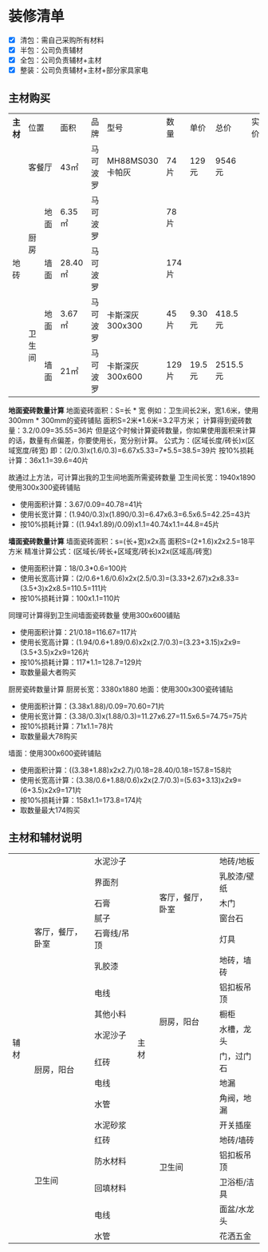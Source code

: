 # 装修清单

* [x] 清包：需自己采购所有材料
* [x] 半包：公司负责辅材
* [x] 全包：公司负责辅材+主材
* [x] 整装：公司负责辅材+主材+部分家具家电

## 主材购买
<table>
  <tr >
    <th>主材</th>
	<td colspan="2">位置</td>
	<td>面积</td>
	<td>品牌</td>
	<td>型号</td>
	<td>数量</td>
	<td>单价</td>
	<td>总价</td>
	<td>实价</td>
  </tr>
  <tr >
    <td rowspan="18">地砖</td>
	<td colspan="2">客餐厅</td>
	<td>43㎡</td>
	<td>马可波罗</td>
	<td>MH88MS030 卡帕灰</td>
	<td>74片</td>
	<td>129元</td>
	<td>9546元</td>
	<td></td>
  </tr>
  <tr>
	<td rowspan="2">厨房</td>
	<td>地面</td>
	<td>6.35㎡</td>
	<td>马可波罗</td>
	<td></td>
	<td>78片</td>
	<td></td>
	<td></td>
	<td></td>
  </tr>
  <tr>
    <td>墙面</td>
	<td>28.40㎡</td>
	<td>马可波罗</td>
	<td></td>
	<td>174片</td>
	<td></td>
	<td></td>
	<td></td>
  </tr>
  <tr>
	<td rowspan="2">卫生间</td>
	<td>地面</td>
	<td>3.67㎡</td>
	<td>马可波罗</td>
	<td>卡斯深灰 300x300</td>
	<td>45片</td>
	<td>9.30元</td>
	<td>418.5元</td>
	<td></td>
  </tr>
  <tr>
    <td>墙面</td>
	<td>21㎡</td>
	<td>马可波罗</td>
	<td>卡斯深灰 300x600</td>
	<td>129片</td>
	<td>19.5元</td>
	<td>2515.5元</td>
	<td></td>
  </tr>
</table>

**地面瓷砖数量计算**
地面瓷砖面积：S=长 * 宽
例如：卫生间长2米，宽1.6米，使用300mm * 300mm的瓷砖铺贴
面积S=2米\*1.6米=3.2平方米；
计算得到瓷砖数量：3.2/0.09=35.55=36片
但是这个时候计算瓷砖数量，你如果使用面积来计算的话，数量有点偏差，你要使用长，宽分别计算。
公式为：(区域长度/砖长)x(区域宽度/砖宽)
即：(2/0.3)x(1.6/0.3)=6.67x5.33=7*5.5=38.5=39片
按10%损耗计算：36x1.1=39.6=40片

故通过上方法，可计算出我的卫生间地面所需瓷砖数量
卫生间长宽：1940x1890 使用300x300瓷砖铺贴
* 使用面积计算：3.67/0.09=40.78=41片
* 使用长宽计算：(1.940/0.3)x(1.890/0.3)=6.47x6.3=6.5x6.5=42.25=43片
* 按10%损耗计算：((1.94x1.89)/0.09)x1.1=40.74x1.1=44.8=45片

**墙面瓷砖数量计算**
墙面瓷砖面积：s=(长+宽)x2x高
面积S=(2+1.6)x2x2.5=18平方米
精准计算公式：(区域长/砖长+区域宽/砖长)x2x(区域高/砖宽)
* 使用面积计算：18/0.3*0.6=100片
* 使用长宽高计算：(2/0.6+1.6/0.6)x2x(2.5/0.3)=(3.33+2.67)x2x8.33=(3.5+3)x2x8.5=110.5=111片
* 按10%损耗计算：100x1.1=110片

同理可计算得到卫生间墙面瓷砖数量 使用300x600铺贴
* 使用面积计算：21/0.18=116.67=117片
* 使用长宽高计算：(1.94/0.6+1.89/0.6)x2x(2.7/0.3)=(3.23+3.15)x2x9=(3.5+3.5)x2x9=126片
* 按10%损耗计算：117*1.1=128.7=129片
* 取数量最大者购买

厨房瓷砖数量计算
厨房长宽：3380x1880 
地面：使用300x300瓷砖铺贴
* 使用面积计算：(3.38x1.88)/0.09=70.60=71片
* 使用长宽计算：(3.38/0.3)x(1.88/0.3)=11.27x6.27=11.5x6.5=74.75=75片
* 按10%损耗计算：71x1.1=78片
* 取数量最大78购买

墙面：使用300x600瓷砖铺贴
* 使用面积计算：((3.38+1.88)x2x2.7)/0.18=28.40/0.18=157.8=158片
* 使用长宽高计算：(3.38/0.6+1.88/0.6)x2x(2.7/0.3)=(5.63+3.13)x2x9=(6+3.5)x2x9=171片
* 按10%损耗计算：158x1.1=173.8=174片
* 取数量最大174购买


## 主材和辅材说明
<table>
	<tr >
	    <td rowspan="18">辅材</td>
	    <td rowspan="8">客厅，餐厅，卧室</td>
	    <td>水泥沙子</td>
	    <td rowspan="20">主材</td>
	    <td  rowspan="5">客厅，餐厅，卧室</td>
	    <td >地砖/地板</td>
	</tr>
    <tr>
	    <td>界面剂</td>
        <td >乳胶漆/壁纸</td>
	</tr>
	<tr>
	    <td>石膏</td>
        <td >木门</td>
	</tr>
	<tr>
	    <td>腻子</td>
        <td>窗台石</td>
	</tr>
	<tr>
	    <td>石膏线/吊顶</td>
        <td >灯具</td>
	</tr>
	<tr>
        <td>乳胶漆</td>
        <td rowspan="6">厨房，阳台</td>
	    <td >地砖，墙砖</td>
	</tr>
	<tr>
	    <td>电线</td>
        <td >铝扣板吊顶</td>
	</tr>
	<tr>
	    <td>其他小料</td>
        <td >橱柜</td>
	</tr>
	<tr>
	    <td rowspan="4">厨房，阳台</td>
	    <td>水泥沙子</td>
        <td >水槽，龙头</td>
	</tr>
	<tr>
	    <td >红砖</td>
        <td >门，过门石</td>
	</tr>
	<tr>
	    <td >电线</td>
        <td >地漏</td>
	</tr>
	<tr>
	    <td >水管</td>
        <td  rowspan="9">卫生间</td>
	    <td >角阀，地漏</td>
	</tr>
	<tr>
	    <td rowspan="6">卫生间</td>
	    <td>水泥砂浆</td>
        <td >开关插座</td>
	</tr>
	<tr>
	    <td >红砖</td>
        <td >地砖/墙砖</td>
	</tr>
	<tr>
	    <td >防水材料</td>
        <td >铝扣板吊顶</td>
	</tr>
    <tr>
	    <td >回填材料</td>
        <td >卫浴柜/洁具</td>
	</tr>
    <tr>
	    <td >电线</td>
        <td >面盆/水龙头</td>
	</tr>
	<tr>
	    <td >水管</td>
        <td >花洒五金</td>
	</tr>
	<tr>
</table>